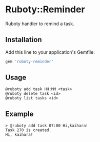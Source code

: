 # Ruboty::Reminder

Ruboty handler to remind a task.

## Installation

Add this line to your application's Gemfile:

```ruby
gem 'ruboty-reminder'
```

## Usage

```
@ruboty add task HH:MM <task>
@ruboty delete task <id>
@ruboty list tasks <id>
```

## Example

```
> @ruboty add task 07:00 Hi,kaihara!
Task 270 is created.
Hi, kaihara!
```
